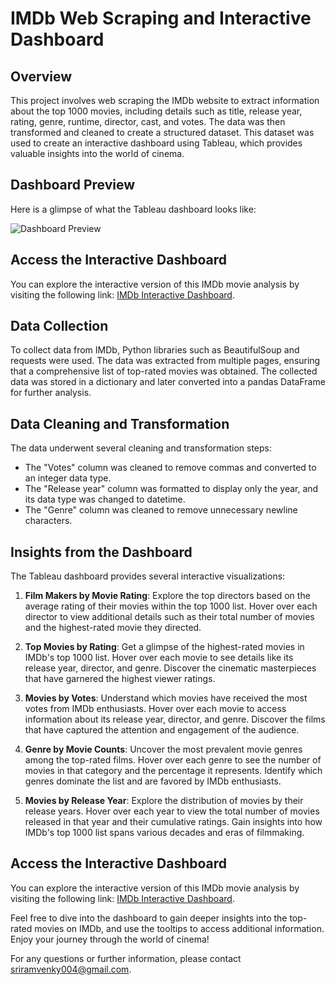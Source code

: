 # IMDb Web Scraping and Interactive Dashboard

## Overview

This project involves web scraping the IMDb website to extract information about the top 1000 movies, including details such as title, release year, rating, genre, runtime, director, cast, and votes. The data was then transformed and cleaned to create a structured dataset. This dataset was used to create an interactive dashboard using Tableau, which provides valuable insights into the world of cinema.

## Dashboard Preview

Here is a glimpse of what the Tableau dashboard looks like:

![Dashboard Preview](https://github.com/sriramm04/IMDB_Webscrape_using_python_and_Tableau/assets/129077845/3a89727c-4111-4ee5-86cd-659110f1dddd)

## Access the Interactive Dashboard

You can explore the interactive version of this IMDb movie analysis by visiting the following link: [IMDb Interactive Dashboard](https://public.tableau.com/app/profile/sriram.v4931/viz/ImdbWebScrapeDashboard/Dashboard1).

## Data Collection

To collect data from IMDb, Python libraries such as BeautifulSoup and requests were used. The data was extracted from multiple pages, ensuring that a comprehensive list of top-rated movies was obtained. The collected data was stored in a dictionary and later converted into a pandas DataFrame for further analysis.

## Data Cleaning and Transformation

The data underwent several cleaning and transformation steps:

- The "Votes" column was cleaned to remove commas and converted to an integer data type.
- The "Release year" column was formatted to display only the year, and its data type was changed to datetime.
- The "Genre" column was cleaned to remove unnecessary newline characters.

## Insights from the Dashboard

The Tableau dashboard provides several interactive visualizations:

1. **Film Makers by Movie Rating**: Explore the top directors based on the average rating of their movies within the top 1000 list. Hover over each director to view additional details such as their total number of movies and the highest-rated movie they directed.

2. **Top Movies by Rating**: Get a glimpse of the highest-rated movies in IMDb's top 1000 list. Hover over each movie to see details like its release year, director, and genre. Discover the cinematic masterpieces that have garnered the highest viewer ratings.

3. **Movies by Votes**: Understand which movies have received the most votes from IMDb enthusiasts. Hover over each movie to access information about its release year, director, and genre. Discover the films that have captured the attention and engagement of the audience.

4. **Genre by Movie Counts**: Uncover the most prevalent movie genres among the top-rated films. Hover over each genre to see the number of movies in that category and the percentage it represents. Identify which genres dominate the list and are favored by IMDb enthusiasts.

5. **Movies by Release Year**: Explore the distribution of movies by their release years. Hover over each year to view the total number of movies released in that year and their cumulative ratings. Gain insights into how IMDb's top 1000 list spans various decades and eras of filmmaking.


## Access the Interactive Dashboard

You can explore the interactive version of this IMDb movie analysis by visiting the following link: [IMDb Interactive Dashboard]([your_tableau_dashboard_link_here](https://public.tableau.com/app/profile/sriram.v4931/viz/ImdbWebScrapeDashboard/Dashboard1)).

Feel free to dive into the dashboard to gain deeper insights into the top-rated movies on IMDb, and use the tooltips to access additional information. Enjoy your journey through the world of cinema!

For any questions or further information, please contact sriramvenky004@gmail.com.
